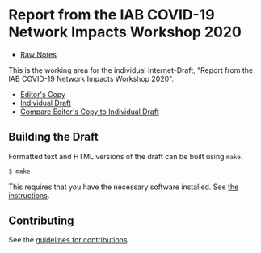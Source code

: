 # Report from the IAB COVID-19 Network Impacts Workshop 2020

* [Raw Notes](raw-notes.md)

This is the working area for the individual Internet-Draft, "Report from the IAB COVID-19 Network Impacts Workshop 2020".

* [Editor's Copy](https://intarchboard.github.io/covid19-workshop/#go.draft-iab-covid19-workshop.html)
* [Individual Draft](https://tools.ietf.org/html/draft-iab-covid19-workshop)
* [Compare Editor's Copy to Individual Draft](https://intarchboard.github.io/covid19-workshop/#go.draft-iab-covid19-workshop.diff)

## Building the Draft

Formatted text and HTML versions of the draft can be built using `make`.

```sh
$ make
```

This requires that you have the necessary software installed.  See
[the instructions](https://github.com/martinthomson/i-d-template/blob/master/doc/SETUP.md).


## Contributing

See the
[guidelines for contributions](https://github.com/intarchboard/covid19-workshop/blob/master/CONTRIBUTING.md).
